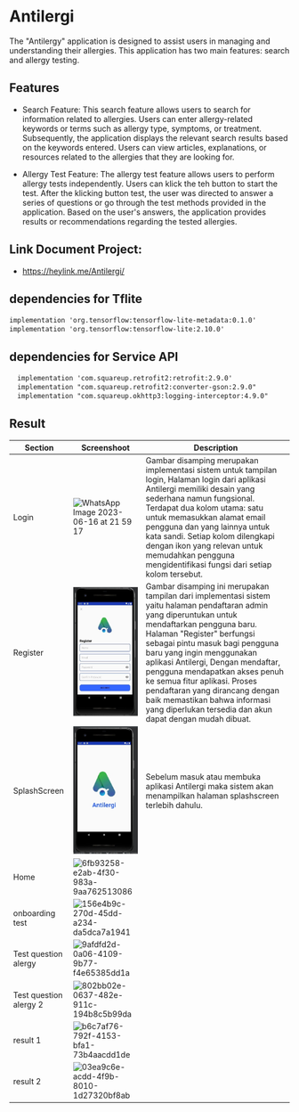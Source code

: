 # Antilergi
The "Antilergy" application is designed to assist users in managing and understanding their allergies. This application has two main features: search and allergy testing.

## Features

- Search Feature: This search feature allows users to search for information related to allergies. Users can enter allergy-related keywords or terms such as allergy type, symptoms, or treatment. Subsequently, the application displays the relevant search results based on the keywords entered. Users can view articles, explanations, or resources related to the allergies that they are looking for.

- Allergy Test Feature: The allergy test feature allows users to perform allergy tests independently. Users can klick the teh button to start the test. After the klicking button test, the user was directed to answer a series of questions or go through the test methods provided in the application. Based on the user's answers, the application provides results or recommendations regarding the tested allergies.

## Link Document Project: 
- https://heylink.me/Antilergi/

## dependencies for Tflite
```
implementation 'org.tensorflow:tensorflow-lite-metadata:0.1.0'
implementation 'org.tensorflow:tensorflow-lite:2.10.0'
```
## dependencies for Service API
```
  implementation 'com.squareup.retrofit2:retrofit:2.9.0'
  implementation "com.squareup.retrofit2:converter-gson:2.9.0"
  implementation "com.squareup.okhttp3:logging-interceptor:4.9.0"
```

 

## Result
| Section     | Screenshoot | Description |
|------------ |-------------| ----------- |
| Login |![WhatsApp Image 2023-06-16 at 21 59 17](https://github.com/rinrin26/Antilergi/assets/56067805/f2277e78-eab5-4251-b778-04720efb1e58)| Gambar disamping merupakan implementasi sistem untuk tampilan login, Halaman login dari aplikasi Antilergi memiliki desain yang sederhana namun fungsional. Terdapat dua kolom utama: satu untuk memasukkan alamat email pengguna dan yang lainnya untuk kata sandi. Setiap kolom dilengkapi dengan ikon yang relevan untuk memudahkan pengguna mengidentifikasi fungsi dari setiap kolom tersebut. |
|Register|![9125a701-615f-4b7c-91cc-1554da2d3210](https://github.com/rinrin26/Antilergi/blob/5e87b673e50ee2f492cafb45c008ca7c99f41075/Screanshot/9125a701-615f-4b7c-91cc-1554da2d3210.jpg)| Gambar disamping ini merupakan tampilan dari implementasi sistem yaitu halaman pendaftaran admin yang diperuntukan untuk mendaftarkan pengguna baru. Halaman "Register" berfungsi sebagai pintu masuk bagi pengguna baru yang ingin menggunakan aplikasi Antilergi, Dengan mendaftar, pengguna mendapatkan akses penuh ke semua fitur aplikasi. Proses pendaftaran yang dirancang dengan baik memastikan bahwa informasi yang diperlukan tersedia dan akun dapat dengan mudah dibuat. |
|SplashScreen | ![7a0f8d38-0ccc-4e19-8af2-0a8350626da3](https://github.com/rinrin26/Antilergi/blob/5e87b673e50ee2f492cafb45c008ca7c99f41075/Screanshot/7a0f8d38-0ccc-4e19-8af2-0a8350626da3.jpg)| Sebelum masuk atau membuka aplikasi Antilergi maka sistem akan menampilkan halaman splashscreen terlebih dahulu. |
| Home |![6fb93258-e2ab-4f30-983a-9aa762513086](https://github.com/rinrin26/Antilergi/assets/56067805/d2d82cd6-7276-4202-808b-c23f08ccf366)|
|onboarding test|![156e4b9c-270d-45dd-a234-da5dca7a1941](https://github.com/rinrin26/Antilergi/assets/56067805/e694ecf3-71ac-4fa6-b2de-0ef7297ca184)|
|Test question alergy|![9afdfd2d-0a06-4109-9b77-f4e65385dd1a](https://github.com/rinrin26/Antilergi/assets/56067805/d925d5de-1f24-469a-882d-9177378423c9)|
|Test question alergy 2|![802bb02e-0637-482e-911c-194b8c5b99da](https://github.com/rinrin26/Antilergi/assets/56067805/4ca32f03-6d4e-4884-84d0-d90d5668f4ef)|
| result 1 |![b6c7af76-792f-4153-bfa1-73b4aacdd1de](https://github.com/rinrin26/Antilergi/assets/56067805/5ec893c8-a6e5-4bec-81ad-8b8779aa5ca6)|
| result 2| ![03ea9c6e-acdd-4f9b-8010-1d27320bf8ab](https://github.com/rinrin26/Antilergi/assets/56067805/b99f4f67-530b-468f-b9cb-5cb3fdeb38d5)|
